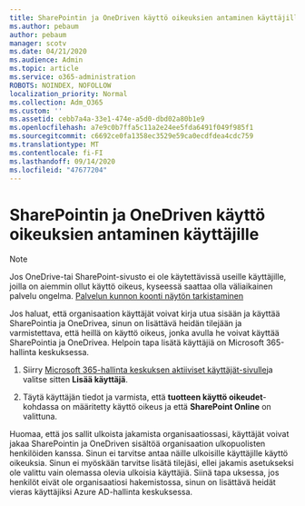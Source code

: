 ```yaml
---
title: SharePointin ja OneDriven käyttö oikeuksien antaminen käyttäjille
ms.author: pebaum
author: pebaum
manager: scotv
ms.date: 04/21/2020
ms.audience: Admin
ms.topic: article
ms.service: o365-administration
ROBOTS: NOINDEX, NOFOLLOW
localization_priority: Normal
ms.collection: Adm_O365
ms.custom: ''
ms.assetid: cebb7a4a-33e1-474e-a5d0-dbd02a80b1e9
ms.openlocfilehash: a7e9c0b7ffa5c11a2e24ee5fda6491f049f985f1
ms.sourcegitcommit: c6692ce0fa1358ec3529e59ca0ecdfdea4cdc759
ms.translationtype: MT
ms.contentlocale: fi-FI
ms.lasthandoff: 09/14/2020
ms.locfileid: "47677204"
---
```

# <a name="give-users-access-to-sharepoint-and-onedrive"></a>SharePointin ja OneDriven käyttö oikeuksien antaminen käyttäjille

> [!NOTE]
> Jos OneDrive-tai SharePoint-sivusto ei ole käytettävissä useille käyttäjille, joilla on aiemmin ollut käyttö oikeus, kyseessä saattaa olla väliaikainen palvelu ongelma. [Palvelun kunnon koonti näytön tarkistaminen](https://portal.office.com/adminportal/home#/servicehealth)
  
Jos haluat, että organisaation käyttäjät voivat kirja utua sisään ja käyttää SharePointia ja OneDrivea, sinun on lisättävä heidän tilejään ja varmistettava, että heillä on käyttö oikeus, jonka avulla he voivat käyttää SharePointia ja OneDrivea. Helpoin tapa lisätä käyttäjiä on Microsoft 365-hallinta keskuksessa.
  
1. Siirry [Microsoft 365-hallinta keskuksen aktiiviset käyttäjät-sivulle](https://portal.office.com/adminportal/home#/users)ja valitse sitten **Lisää käyttäjä**.
    
2. Täytä käyttäjän tiedot ja varmista, että **tuotteen käyttö oikeudet**-kohdassa on määritetty käyttö oikeus ja että **SharePoint Online** on valittuna. 
    
Huomaa, että jos sallit ulkoista jakamista organisaatiossasi, käyttäjät voivat jakaa SharePointin ja OneDriven sisältöä organisaation ulkopuolisten henkilöiden kanssa. Sinun ei tarvitse antaa näille ulkoisille käyttäjille käyttö oikeuksia. Sinun ei myöskään tarvitse lisätä tilejäsi, ellei jakamis asetukseksi ole valittu vain olemassa olevia ulkoisia käyttäjiä. Siinä tapa uksessa, jos henkilöt eivät ole organisaatiosi hakemistossa, sinun on lisättävä heidät vieras käyttäjiksi Azure AD-hallinta keskuksessa.
  

